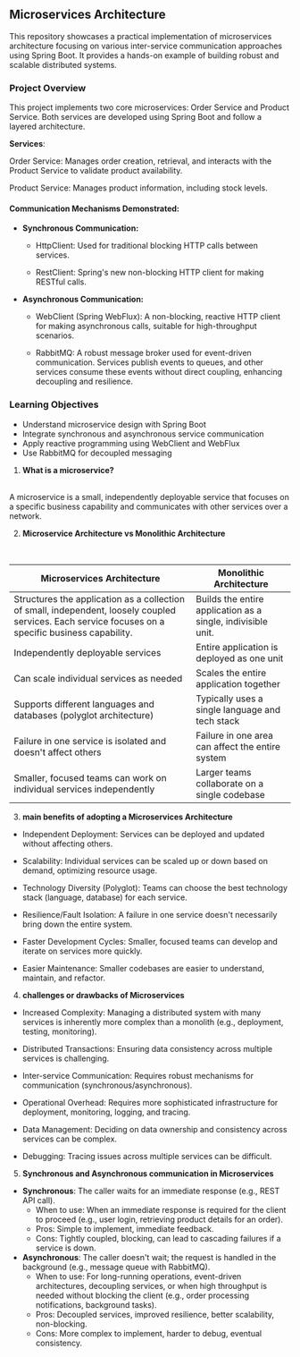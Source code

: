 ## Microservices Architecture
This repository showcases a practical implementation of microservices architecture focusing on various inter-service communication approaches using Spring Boot. It provides a hands-on example of building robust and scalable distributed systems.

### Project Overview
This project implements two core microservices: Order Service and Product Service. Both services are developed using Spring Boot and follow a layered architecture.

**Services**:

Order Service: Manages order creation, retrieval, and interacts with the Product Service to validate product availability.

Product Service: Manages product information, including stock levels.

#### Communication Mechanisms Demonstrated:

- **Synchronous Communication:**

    - HttpClient: Used for traditional blocking HTTP calls between services.

    - RestClient: Spring's new non-blocking HTTP client for making RESTful calls.

- **Asynchronous Communication:**

    - WebClient (Spring WebFlux): A non-blocking, reactive HTTP client for making asynchronous calls, suitable for high-throughput scenarios.

    - RabbitMQ: A robust message broker used for event-driven communication. Services publish events to queues, and other services consume these events without direct coupling, enhancing decoupling and resilience.

<!-- **Data Persistence:**
Both services utilize a repository layer with Hibernate ORM for interacting with their respective databases, abstracting database operations and mapping objects to relational tables. -->


### Learning Objectives

- Understand microservice design with Spring Boot
- Integrate synchronous and asynchronous service communication
- Apply reactive programming using WebClient and WebFlux
- Use RabbitMQ for decoupled messaging
<!-- - Implement RESTful APIs with layered separation of concerns -->
<!-- - Simplify database access using JPA and Hibernate -->

1. **What is a microservice?** 
<br>
A microservice is a small, independently deployable service that focuses on a specific business capability and communicates with other services over a network.

2. **Microservice Architecture vs Monolithic Architecture**
<br>

| Microservices Architecture                                                                 | Monolithic Architecture                                                        |
|--------------------------------------------------------------------------------------------|---------------------------------------------------------------------------------|
| Structures the application as a collection of small, independent, loosely coupled services. Each service focuses on a specific business capability. | Builds the entire application as a single, indivisible unit.                   |
| Independently deployable services                                                          | Entire application is deployed as one unit                                     |
| Can scale individual services as needed                                                    | Scales the entire application together                                         |
| Supports different languages and databases (polyglot architecture)                         | Typically uses a single language and tech stack                                |
| Failure in one service is isolated and doesn't affect others                               | Failure in one area can affect the entire system                               |
| Smaller, focused teams can work on individual services independently                       | Larger teams collaborate on a single codebase                                  |

3. **main benefits of adopting a Microservices Architecture**
- Independent Deployment: Services can be deployed and updated without affecting others.

- Scalability: Individual services can be scaled up or down based on demand, optimizing resource usage.

- Technology Diversity (Polyglot): Teams can choose the best technology stack (language, database) for each service.

- Resilience/Fault Isolation: A failure in one service doesn't necessarily bring down the entire system.

- Faster Development Cycles: Smaller, focused teams can develop and iterate on services more quickly.

- Easier Maintenance: Smaller codebases are easier to understand, maintain, and refactor.

4. **challenges or drawbacks of Microservices**
- Increased Complexity: Managing a distributed system with many services is inherently more complex than a monolith (e.g., deployment, testing, monitoring).

- Distributed Transactions: Ensuring data consistency across multiple services is challenging.

- Inter-service Communication: Requires robust mechanisms for communication (synchronous/asynchronous).

- Operational Overhead: Requires more sophisticated infrastructure for deployment, monitoring, logging, and tracing.

- Data Management: Deciding on data ownership and consistency across services can be complex.

- Debugging: Tracing issues across multiple services can be difficult.

5. **Synchronous and Asynchronous communication in Microservices**
- **Synchronous**: The caller waits for an immediate response (e.g., REST API call).
    - When to use: When an immediate response is required for the client to proceed (e.g., user login, retrieving product details for an order).
    - Pros: Simple to implement, immediate feedback.
    - Cons: Tightly coupled, blocking, can lead to cascading failures if a service is down.
- **Asynchronous**: The caller doesn't wait; the request is handled in the background (e.g., message queue with RabbitMQ).
    - When to use: For long-running operations, event-driven architectures, decoupling services, or when high throughput is needed without blocking the client (e.g., order processing notifications, background tasks).
    - Pros: Decoupled services, improved resilience, better scalability, non-blocking.
    - Cons: More complex to implement, harder to debug, eventual consistency.


